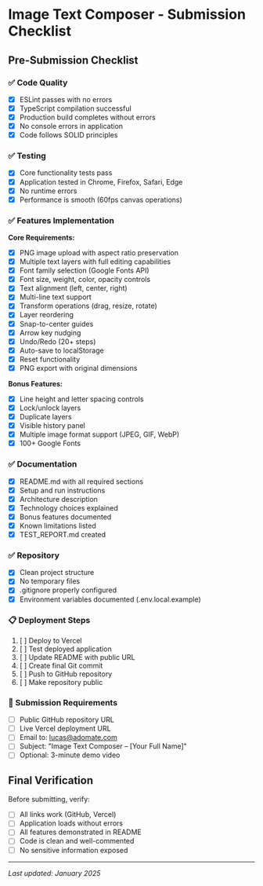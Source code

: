 # Image Text Composer - Submission Checklist

## Pre-Submission Checklist

### ✅ Code Quality
- [x] ESLint passes with no errors
- [x] TypeScript compilation successful
- [x] Production build completes without errors
- [x] No console errors in application
- [x] Code follows SOLID principles

### ✅ Testing
- [x] Core functionality tests pass
- [x] Application tested in Chrome, Firefox, Safari, Edge
- [x] No runtime errors
- [x] Performance is smooth (60fps canvas operations)

### ✅ Features Implementation
**Core Requirements:**
- [x] PNG image upload with aspect ratio preservation
- [x] Multiple text layers with full editing capabilities
- [x] Font family selection (Google Fonts API)
- [x] Font size, weight, color, opacity controls
- [x] Text alignment (left, center, right)
- [x] Multi-line text support
- [x] Transform operations (drag, resize, rotate)
- [x] Layer reordering
- [x] Snap-to-center guides
- [x] Arrow key nudging
- [x] Undo/Redo (20+ steps)
- [x] Auto-save to localStorage
- [x] Reset functionality
- [x] PNG export with original dimensions

**Bonus Features:**
- [x] Line height and letter spacing controls
- [x] Lock/unlock layers
- [x] Duplicate layers
- [x] Visible history panel
- [x] Multiple image format support (JPEG, GIF, WebP)
- [x] 100+ Google Fonts

### ✅ Documentation
- [x] README.md with all required sections
- [x] Setup and run instructions
- [x] Architecture description
- [x] Technology choices explained
- [x] Bonus features documented
- [x] Known limitations listed
- [x] TEST_REPORT.md created

### ✅ Repository
- [x] Clean project structure
- [x] No temporary files
- [x] .gitignore properly configured
- [x] Environment variables documented (.env.local.example)

### 📋 Deployment Steps
1. [ ] Deploy to Vercel
2. [ ] Test deployed application
3. [ ] Update README with public URL
4. [ ] Create final Git commit
5. [ ] Push to GitHub repository
6. [ ] Make repository public

### 📧 Submission Requirements
- [ ] Public GitHub repository URL
- [ ] Live Vercel deployment URL
- [ ] Email to: lucas@adomate.com
- [ ] Subject: "Image Text Composer – [Your Full Name]"
- [ ] Optional: 3-minute demo video

## Final Verification
Before submitting, verify:
- [ ] All links work (GitHub, Vercel)
- [ ] Application loads without errors
- [ ] All features demonstrated in README
- [ ] Code is clean and well-commented
- [ ] No sensitive information exposed

---

*Last updated: January 2025*